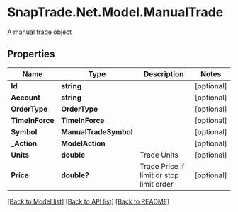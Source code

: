 # SnapTrade.Net.Model.ManualTrade
A manual trade object

## Properties

Name | Type | Description | Notes
------------ | ------------- | ------------- | -------------
**Id** | **string** |  | [optional] 
**Account** | **string** |  | [optional] 
**OrderType** | **OrderType** |  | [optional] 
**TimeInForce** | **TimeInForce** |  | [optional] 
**Symbol** | **ManualTradeSymbol** |  | [optional] 
**_Action** | **ModelAction** |  | [optional] 
**Units** | **double** | Trade Units | [optional] 
**Price** | **double?** | Trade Price if limit or stop limit order | [optional] 

[[Back to Model list]](../README.md#documentation-for-models) [[Back to API list]](../README.md#documentation-for-api-endpoints) [[Back to README]](../README.md)

